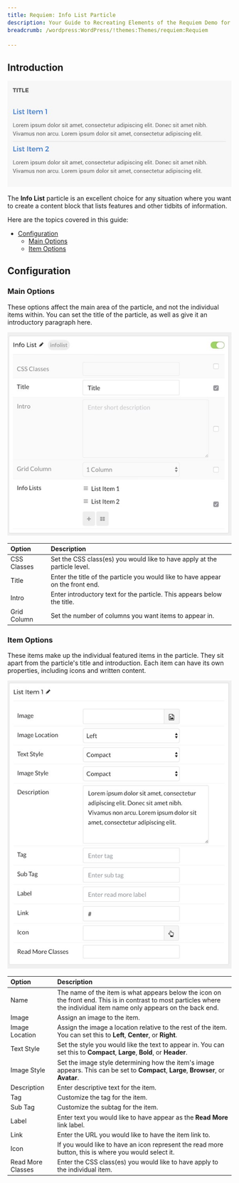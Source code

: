 ```yaml
---
title: Requiem: Info List Particle
description: Your Guide to Recreating Elements of the Requiem Demo for WordPress
breadcrumb: /wordpress:WordPress/!themes:Themes/requiem:Requiem

---
```


## Introduction

![](assets/particle_info1.jpeg)

The **Info List** particle is an excellent choice for any situation where you want to create a content block that lists features and other tidbits of information.

Here are the topics covered in this guide:

* [Configuration](#configuration)
    - [Main Options](#main-options)
    - [Item Options](#item-options)

## Configuration

### Main Options 

These options affect the main area of the particle, and not the individual items within. You can set the title of the particle, as well as give it an introductory paragraph here.

![](assets/particle_info2.jpeg)

| Option      | Description                                                                     |
| :-----      | :-----                                                                          |
| CSS Classes | Set the CSS class(es) you would like to have apply at the particle level.       |
| Title       | Enter the title of the particle you would like to have appear on the front end. |
| Intro       | Enter introductory text for the particle. This appears below the title.         |
| Grid Column | Set the number of columns you want items to appear in.                          |

### Item Options

These items make up the individual featured items in the particle. They sit apart from the particle's title and introduction. Each item can have its own properties, including icons and written content.

![](assets/particle_info3.jpeg)

| Option            | Description                                                                                                                                                              |
| :-----            | :-----                                                                                                                                                                   |
| Name              | The name of the item is what appears below the icon on the front end. This is in contrast to most particles where the individual item name only appears on the back end. |
| Image             | Assign an image to the item.                                                                                                                                             |
| Image Location    | Assign the image a location relative to the rest of the item. You can set this to **Left**, **Center**, or **Right**.                                                    |
| Text Style        | Set the style you would like the text to appear in. You can set this to **Compact**, **Large**, **Bold**, or **Header**.                                                 |
| Image Style       | Set the image style determining how the item's image appears. This can be set to **Compact**, **Large**, **Browser**, or **Avatar**.                                     |
| Description       | Enter descriptive text for the item.                                                                                                                                     |
| Tag               | Customize the tag for the item.                                                                                                                                          |
| Sub Tag           | Customize the subtag for the item.                                                                                                                                       |
| Label             | Enter text you would like to have appear as the **Read More** link label.                                                                                                |
| Link              | Enter the URL you would like to have the item link to.                                                                                                                   |
| Icon              | If you would like to have an icon represent the read more button, this is where you would select it.                                                                     |
| Read More Classes | Enter the CSS class(es) you would like to have apply to the individual item.                                                                                             |

